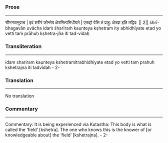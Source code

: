 ### Prose 
 --- 
श्रीभगवानुवाच |
इदं शरीरं कौन्तेय क्षेत्रमित्यभिधीयते |
एतद्यो वेत्ति तं प्राहु: क्षेत्रज्ञ इति तद्विद: || 2||
śhrī-bhagavān uvācha
idaṁ śharīraṁ kaunteya kṣhetram ity abhidhīyate
etad yo vetti taṁ prāhuḥ kṣhetra-jña iti tad-vidaḥ

### Transliteration 
 --- 
idam shariram kaunteya kshetramitrabhidhiyate etad yo vetti tam prahuh kshetrajna iti tadvidah - 2-

### Translation 
 --- 
No translation

### Commentary 
 --- 
Commentary: It is being experienced via Kutastha: This body is what is called the ‘field’ [kshetra]. The one who knows this is the knower of [or knowledgeable about] the ‘field’ [kshetrajna]. - 2-